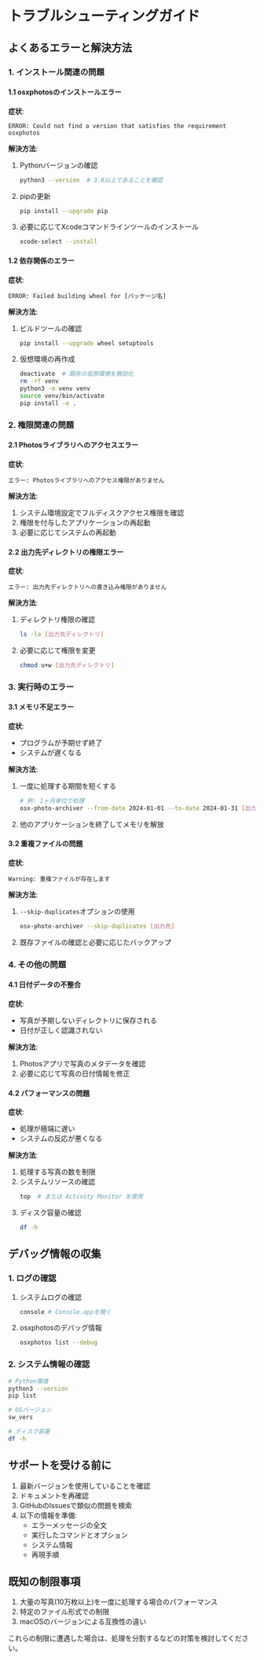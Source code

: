 # トラブルシューティングガイド

## よくあるエラーと解決方法

### 1. インストール関連の問題

#### 1.1 osxphotosのインストールエラー

**症状**:
```
ERROR: Could not find a version that satisfies the requirement osxphotos
```

**解決方法**:
1. Pythonバージョンの確認
   ```bash
   python3 --version  # 3.8以上であることを確認
   ```
2. pipの更新
   ```bash
   pip install --upgrade pip
   ```
3. 必要に応じてXcodeコマンドラインツールのインストール
   ```bash
   xcode-select --install
   ```

#### 1.2 依存関係のエラー

**症状**:
```
ERROR: Failed building wheel for [パッケージ名]
```

**解決方法**:
1. ビルドツールの確認
   ```bash
   pip install --upgrade wheel setuptools
   ```
2. 仮想環境の再作成
   ```bash
   deactivate  # 既存の仮想環境を無効化
   rm -rf venv
   python3 -m venv venv
   source venv/bin/activate
   pip install -e .
   ```

### 2. 権限関連の問題

#### 2.1 Photosライブラリへのアクセスエラー

**症状**:
```
エラー: Photosライブラリへのアクセス権限がありません
```

**解決方法**:
1. システム環境設定でフルディスクアクセス権限を確認
2. 権限を付与したアプリケーションの再起動
3. 必要に応じてシステムの再起動

#### 2.2 出力先ディレクトリの権限エラー

**症状**:
```
エラー: 出力先ディレクトリへの書き込み権限がありません
```

**解決方法**:
1. ディレクトリ権限の確認
   ```bash
   ls -la [出力先ディレクトリ]
   ```
2. 必要に応じて権限を変更
   ```bash
   chmod u+w [出力先ディレクトリ]
   ```

### 3. 実行時のエラー

#### 3.1 メモリ不足エラー

**症状**:
- プログラムが予期せず終了
- システムが遅くなる

**解決方法**:
1. 一度に処理する期間を短くする
   ```bash
   # 例: 1ヶ月単位で処理
   osx-photo-archiver --from-date 2024-01-01 --to-date 2024-01-31 [出力先]
   ```
2. 他のアプリケーションを終了してメモリを解放

#### 3.2 重複ファイルの問題

**症状**:
```
Warning: 重複ファイルが存在します
```

**解決方法**:
1. `--skip-duplicates`オプションの使用
   ```bash
   osx-photo-archiver --skip-duplicates [出力先]
   ```
2. 既存ファイルの確認と必要に応じたバックアップ

### 4. その他の問題

#### 4.1 日付データの不整合

**症状**:
- 写真が予期しないディレクトリに保存される
- 日付が正しく認識されない

**解決方法**:
1. Photosアプリで写真のメタデータを確認
2. 必要に応じて写真の日付情報を修正

#### 4.2 パフォーマンスの問題

**症状**:
- 処理が極端に遅い
- システムの反応が悪くなる

**解決方法**:
1. 処理する写真の数を制限
2. システムリソースの確認
   ```bash
   top  # または Activity Monitor を使用
   ```
3. ディスク容量の確認
   ```bash
   df -h
   ```

## デバッグ情報の収集

### 1. ログの確認

1. システムログの確認
   ```bash
   console # Console.appを開く
   ```

2. osxphotosのデバッグ情報
   ```bash
   osxphotos list --debug
   ```

### 2. システム情報の確認

```bash
# Python環境
python3 --version
pip list

# OSバージョン
sw_vers

# ディスク容量
df -h
```

## サポートを受ける前に

1. 最新バージョンを使用していることを確認
2. ドキュメントを再確認
3. GitHubのIssuesで類似の問題を検索
4. 以下の情報を準備:
   - エラーメッセージの全文
   - 実行したコマンドとオプション
   - システム情報
   - 再現手順

## 既知の制限事項

1. 大量の写真(10万枚以上)を一度に処理する場合のパフォーマンス
2. 特定のファイル形式での制限
3. macOSのバージョンによる互換性の違い

これらの制限に遭遇した場合は、処理を分割するなどの対策を検討してください。
